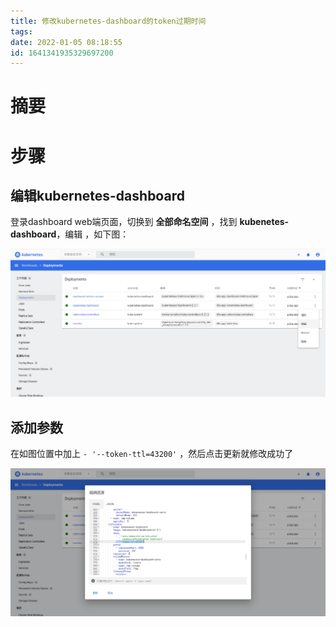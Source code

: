 ```yaml
---
title: 修改kubernetes-dashboard的token过期时间
tags: 
date: 2022-01-05 08:18:55
id: 1641341935329697200
---
```

# 摘要



# 步骤

## 编辑kubernetes-dashboard

登录dashboard web端页面，切换到 **全部命名空间** ，找到 **kubenetes-dashboard**，编辑 ，如下图：

![image-20220105081955654](assets/images/image-20220105081955654.png)



## 添加参数

在如图位置中加上 `- '--token-ttl=43200'`  ，然后点击更新就修改成功了

![image-20220105081906321](assets/images/image-20220105081906321.png)
